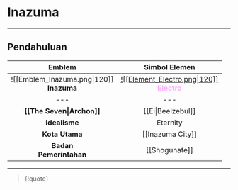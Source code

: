 # Inazuma
---
## Pendahuluan
|                   Emblem                    |                                            Simbol Elemen                                             |
|:-------------------------------------------:|:----------------------------------------------------------------------------------------------------:|
| ![[Emblem_Inazuma.png\|120]]<br>**Inazuma** | [![[Element_Electro.png\|120]]](Element#Electro)<br>**<span style="color:#FFACFF">Electro</span>** |
|                     ---                     |                                                 ---                                                  |
|          **[[The Seven\|Archon]]**          |                                          [[Ei\|Beelzebul]]                                           |
|                **Idealisme**                |                                               Eternity                                               |
|               **Kota Utama**                |                                           [[Inazuma City]]                                           |
|          **Badan<br>Pemerintahan**          |                                            [[Shogunate]]                                             |

---
> [!quote]
>